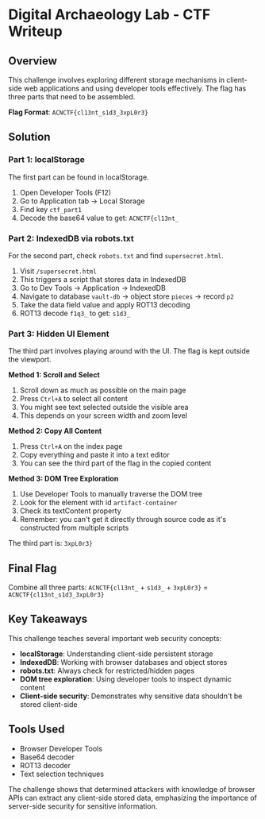 # Digital Archaeology Lab - CTF Writeup

## Overview
This challenge involves exploring different storage mechanisms in client-side web applications and using developer tools effectively. The flag has three parts that need to be assembled.

**Flag Format**: `ACNCTF{cl13nt_s1d3_3xpL0r3}`

## Solution

### Part 1: localStorage
The first part can be found in localStorage.

1. Open Developer Tools (F12)
2. Go to Application tab → Local Storage
3. Find key `ctf_part1`
4. Decode the base64 value to get: `ACNCTF{cl13nt_`

### Part 2: IndexedDB via robots.txt
For the second part, check `robots.txt` and find `supersecret.html`.

1. Visit `/supersecret.html`
2. This triggers a script that stores data in IndexedDB
3. Go to Dev Tools → Application → IndexedDB
4. Navigate to database `vault-db` → object store `pieces` → record `p2`
5. Take the data field value and apply ROT13 decoding
6. ROT13 decode `f1q3_` to get: `s1d3_`

### Part 3: Hidden UI Element
The third part involves playing around with the UI. The flag is kept outside the viewport.

**Method 1: Scroll and Select**
1. Scroll down as much as possible on the main page
2. Press `Ctrl+A` to select all content
3. You might see text selected outside the visible area
4. This depends on your screen width and zoom level

**Method 2: Copy All Content**
1. Press `Ctrl+A` on the index page
2. Copy everything and paste it into a text editor
3. You can see the third part of the flag in the copied content

**Method 3: DOM Tree Exploration**
1. Use Developer Tools to manually traverse the DOM tree
2. Look for the element with id `artifact-container`
3. Check its textContent property
4. Remember: you can't get it directly through source code as it's constructed from multiple scripts

The third part is: `3xpL0r3}`

## Final Flag
Combine all three parts:
`ACNCTF{cl13nt_` + `s1d3_` + `3xpL0r3}` = `ACNCTF{cl13nt_s1d3_3xpL0r3}`

## Key Takeaways
This challenge teaches several important web security concepts:

- **localStorage**: Understanding client-side persistent storage
- **IndexedDB**: Working with browser databases and object stores
- **robots.txt**: Always check for restricted/hidden pages
- **DOM tree exploration**: Using developer tools to inspect dynamic content
- **Client-side security**: Demonstrates why sensitive data shouldn't be stored client-side

## Tools Used
- Browser Developer Tools
- Base64 decoder
- ROT13 decoder
- Text selection techniques

The challenge shows that determined attackers with knowledge of browser APIs can extract any client-side stored data, emphasizing the importance of server-side security for sensitive information.
